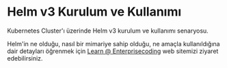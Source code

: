 # Helm v3 Kurulum ve Kullanımı
Kubernetes Cluster'ı üzerinde Helm v3 kurulum ve kullanımı senaryosu.

Helm'in ne olduğu, nasıl bir mimariye sahip olduğu, ne amaçla kullanıldığına dair detayları öğrenmek için [Learn @ Enterprisecoding](http://learn.enterprisecoding.com/) web sitemizi ziyaret edebilirsiniz.